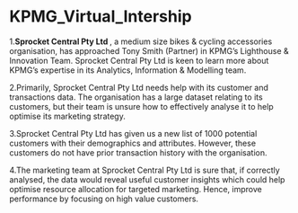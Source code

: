 # KPMG_Virtual_Intership
1.<b>Sprocket Central Pty Ltd </b>, a medium size bikes & cycling accessories organisation, has approached Tony Smith (Partner) in KPMG’s Lighthouse & Innovation Team. Sprocket Central Pty Ltd  is keen to learn more about KPMG’s expertise in its Analytics, Information & Modelling team.
</br>

2.Primarily, Sprocket Central Pty Ltd needs help with its customer and transactions data. The organisation has a large dataset relating to its customers, but their team is unsure how to effectively analyse it to help optimise its marketing strategy. </br>

3.Sprocket Central Pty Ltd has given us a new list of 1000 potential customers with their demographics and attributes. However, these customers do not have prior transaction history with the organisation. 
</br>

4.The marketing team at Sprocket Central Pty Ltd is sure that, if correctly analysed, the data would reveal useful customer insights which could help optimise resource allocation for targeted marketing. Hence, improve performance by focusing on high value customers.</br>


